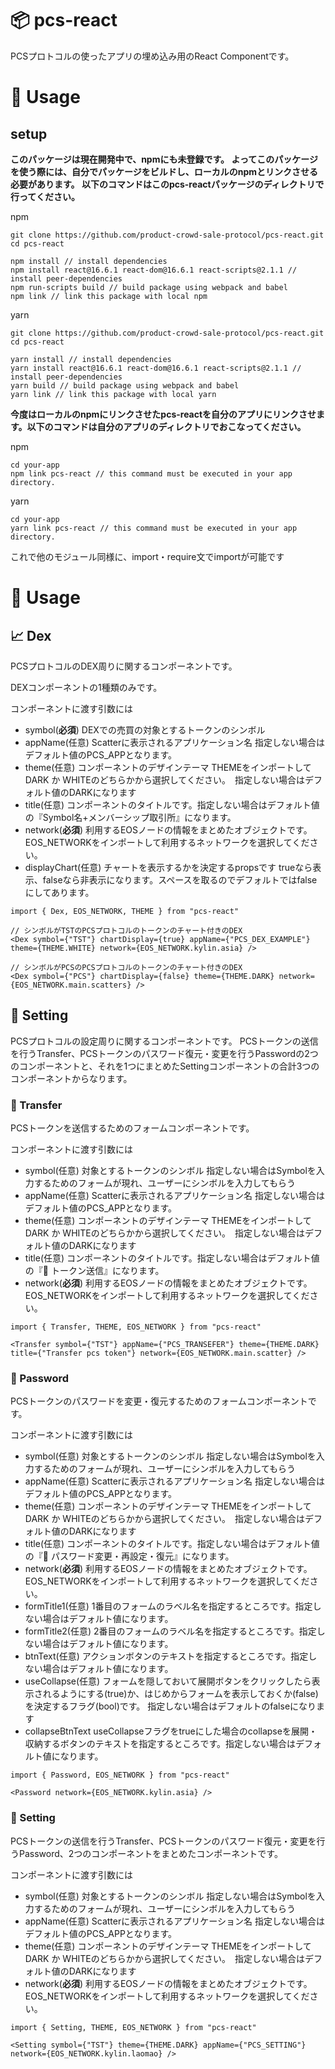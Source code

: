 # 📦 pcs-react

PCSプロトコルの使ったアプリの埋め込み用のReact Componentです。

# 🔧 Usage

## setup

**このパッケージは現在開発中で、npmにも未登録です。 よってこのパッケージを使う際には、自分でパッケージをビルドし、ローカルのnpmとリンクさせる必要があります。 以下のコマンドはこのpcs-reactパッケージのディレクトリで行ってください。**

npm

```
git clone https://github.com/product-crowd-sale-protocol/pcs-react.git
cd pcs-react

npm install // install dependencies
npm install react@16.6.1 react-dom@16.6.1 react-scripts@2.1.1 // install peer-dependencies
npm run-scripts build // build package using webpack and babel
npm link // link this package with local npm
```

yarn 

```
git clone https://github.com/product-crowd-sale-protocol/pcs-react.git
cd pcs-react

yarn install // install dependencies
yarn install react@16.6.1 react-dom@16.6.1 react-scripts@2.1.1 // install peer-dependencies
yarn build // build package using webpack and babel
yarn link // link this package with local yarn
```


**今度はローカルのnpmにリンクさせたpcs-reactを自分のアプリにリンクさせます。以下のコマンドは自分のアプリのディレクトリでおこなってください。**

npm

```
cd your-app
npm link pcs-react // this command must be executed in your app directory.
```

yarn

```
cd your-app
yarn link pcs-react // this command must be executed in your app directory.
```

これで他のモジュール同様に、import・require文でimportが可能です

# 📃 Usage

## 📈 Dex

PCSプロトコルのDEX周りに関するコンポーネントです。

DEXコンポーネントの1種類のみです。

コンポーネントに渡す引数には

- symbol(**必須**) DEXでの売買の対象とするトークンのシンボル
- appName(任意) Scatterに表示されるアプリケーション名 指定しない場合はデフォルト値のPCS_APPとなります。
- theme(任意) コンポーネントのデザインテーマ THEMEをインポートしてDARK か WHITEのどちらかから選択してください。　指定しない場合はデフォルト値のDARKになります
- title(任意) コンポーネントのタイトルです。指定しない場合はデフォルト値の『Symbol名+メンバーシップ取引所』になります。
- network(**必須**) 利用するEOSノードの情報をまとめたオブジェクトです。EOS_NETWORKをインポートして利用するネットワークを選択してください。
- displayChart(任意) チャートを表示するかを決定するpropsです trueなら表示、falseなら非表示になります。スペースを取るのでデフォルトではfalseにしてあります。

```
import { Dex, EOS_NETWORK, THEME } from "pcs-react"

// シンボルがTSTのPCSプロトコルのトークンのチャート付きのDEX
<Dex symbol={"TST"} chartDisplay={true} appName={"PCS_DEX_EXAMPLE"} theme={THEME.WHITE} network={EOS_NETWORK.kylin.asia} />

// シンボルがPCSのPCSプロトコルのトークンのチャート付きのDEX
<Dex symbol={"PCS"} chartDisplay={false} theme={THEME.DARK} network={EOS_NETWORK.main.scatters} />
```

## 🔧 Setting

PCSプロトコルの設定周りに関するコンポーネントです。
PCSトークンの送信を行うTransfer、PCSトークンのパスワード復元・変更を行うPasswordの2つのコンポーネントと、それを1つにまとめたSettingコンポーネントの合計3つのコンポーネントからなります。

### 💸 Transfer

PCSトークンを送信するためのフォームコンポーネントです。

コンポーネントに渡す引数には

- symbol(任意) 対象とするトークンのシンボル 指定しない場合はSymbolを入力するためのフォームが現れ、ユーザーにシンボルを入力してもらう
- appName(任意) Scatterに表示されるアプリケーション名 指定しない場合はデフォルト値のPCS_APPとなります。
- theme(任意) コンポーネントのデザインテーマ THEMEをインポートしてDARK か WHITEのどちらかから選択してください。　指定しない場合はデフォルト値のDARKになります
- title(任意) コンポーネントのタイトルです。指定しない場合はデフォルト値の『💸 トークン送信』になります。
- network(**必須**) 利用するEOSノードの情報をまとめたオブジェクトです。EOS_NETWORKをインポートして利用するネットワークを選択してください。

```
import { Transfer, THEME, EOS_NETWORK } from "pcs-react"

<Transfer symbol={"TST"} appName={"PCS_TRANSEFER"} theme={THEME.DARK} title={"Transfer pcs token"} network={EOS_NETWORK.main.scatter} />
```

### 🔑 Password

PCSトークンのパスワードを変更・復元するためのフォームコンポーネントです。

コンポーネントに渡す引数には

- symbol(任意) 対象とするトークンのシンボル 指定しない場合はSymbolを入力するためのフォームが現れ、ユーザーにシンボルを入力してもらう
- appName(任意) Scatterに表示されるアプリケーション名 指定しない場合はデフォルト値のPCS_APPとなります。
- theme(任意) コンポーネントのデザインテーマ THEMEをインポートしてDARK か WHITEのどちらかから選択してください。　指定しない場合はデフォルト値のDARKになります
- title(任意) コンポーネントのタイトルです。指定しない場合はデフォルト値の『🔑 パスワード変更・再設定・復元』になります。
- network(**必須**) 利用するEOSノードの情報をまとめたオブジェクトです。EOS_NETWORKをインポートして利用するネットワークを選択してください。
- formTitle1(任意) 1番目のフォームのラベル名を指定するところです。指定しない場合はデフォルト値になります。
- formTitle2(任意) 2番目のフォームのラベル名を指定するところです。指定しない場合はデフォルト値になります。
- btnText(任意) アクションボタンのテキストを指定するところです。指定しない場合はデフォルト値になります。
- useCollapse(任意) フォームを隠しておいて展開ボタンをクリックしたら表示されるようにする(true)か、はじめからフォームを表示しておくか(false)を決定するフラグ(bool)です。 指定しない場合はデフォルトのfalseになります
- collapseBtnText useCollapseフラグをtrueにした場合のcollapseを展開・収納するボタンのテキストを指定するところです。指定しない場合はデフォルト値になります。

```
import { Password, EOS_NETWORK } from "pcs-react"

<Password network={EOS_NETWORK.kylin.asia} />
```

### 🔨 Setting

PCSトークンの送信を行うTransfer、PCSトークンのパスワード復元・変更を行うPassword、2つのコンポーネントをまとめたコンポーネントです。

コンポーネントに渡す引数には

- symbol(任意) 対象とするトークンのシンボル 指定しない場合はSymbolを入力するためのフォームが現れ、ユーザーにシンボルを入力してもらう
- appName(任意) Scatterに表示されるアプリケーション名 指定しない場合はデフォルト値のPCS_APPとなります。
- theme(任意) コンポーネントのデザインテーマ THEMEをインポートしてDARK か WHITEのどちらかから選択してください。　指定しない場合はデフォルト値のDARKになります
- network(**必須**) 利用するEOSノードの情報をまとめたオブジェクトです。EOS_NETWORKをインポートして利用するネットワークを選択してください。

```
import { Setting, THEME, EOS_NETWORK } from "pcs-react"

<Setting symbol={"TST"} theme={THEME.DARK} appName={"PCS_SETTING"} network={EOS_NETWORK.kylin.laomao} />
```

